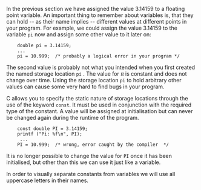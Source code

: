 In the previous section we have assigned the value 3.14159 to a floating point variable. An important thing to remember about variables is, that they can hold -- as their name implies --  different values at different points in your program.  For example, we could assign the value 3.14159 to the variable `pi` now and assign  some other value to it later on:

```code
    double pi = 3.14159;
    ...
    pi = 10.999;  /* probably a logical error in your program */
```

The second value is probably not what you intended when you first created the named storage location `pi` . The value for $\pi$ is  constant and does not change over time. Using the storage location `pi` to hold arbitrary other values can  cause some very hard to find bugs in your program.

C allows you to specify the static nature of storage locations through the use of the keyword `const`. It must be used in conjunction with the  required type of the constant. A value will be assigned at initialisation but can never be changed again during the runtime of the program.  

```code
    const double PI = 3.14159;
    printf ("Pi: %f\n", PI);
     ...
    PI = 10.999;  /* wrong, error caught by the compiler  */
```

It is no longer possible to change the value for  `PI` once it has been initialised, but  other than this we can use it just like a variable.

In order to visually separate constants from variables we will use all uppercase letters in their names.